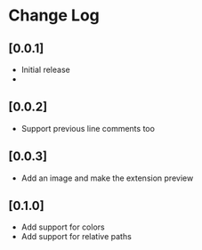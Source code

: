 # Change Log

## [0.0.1]

- Initial release
-

## [0.0.2]

- Support previous line comments too

## [0.0.3]

- Add an image and make the extension preview

## [0.1.0]

- Add support for colors
- Add support for relative paths
